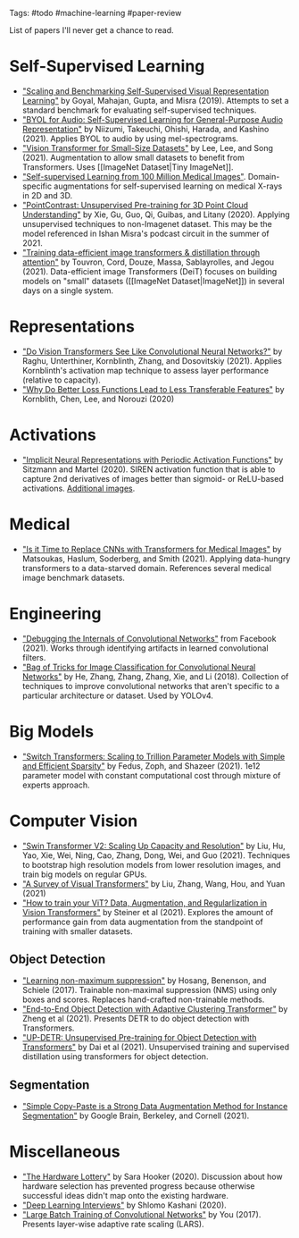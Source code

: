 Tags: #todo #machine-learning #paper-review 

List of papers I'll never get a chance to read.

# Self-Supervised Learning
- ["Scaling and Benchmarking Self-Supervised Visual Representation Learning"](https://arxiv.org/abs/1905.01235) by Goyal, Mahajan, Gupta, and Misra (2019).  Attempts to set a standard benchmark for evaluating self-supervised techniques.
- ["BYOL for Audio: Self-Supervised Learning for General-Purpose Audio Representation"](https://arxiv.org/abs/2103.06695v2) by Niizumi, Takeuchi, Ohishi, Harada, and Kashino (2021).  Applies BYOL to audio by using mel-spectrograms.
- ["Vision Transformer for Small-Size Datasets"](https://arxiv.org/abs/2112.13492v1) by Lee, Lee, and Song (2021).  Augmentation to allow small datasets to benefit from Transformers.  Uses [[ImageNet Dataset|Tiny ImageNet]].
- ["Self-supervised Learning from 100 Million Medical Images"](https://arxiv.org/abs/2201.01283v1). Domain-specific augmentations for self-supervised learning on medical X-rays in 2D and 3D.
- ["PointContrast: Unsupervised Pre-training for 3D Point Cloud Understanding"](https://arxiv.org/pdf/2007.10985.pdf) by Xie, Gu, Guo, Qi, Guibas, and Litany (2020). Applying unsupervised techniques to non-Imagenet dataset.  This may be the model referenced in Ishan Misra's podcast circuit in the summer of 2021.
- ["Training data-efficient image transformers & distillation through attention"](https://arxiv.org/abs/2012.12877v2) by Touvron, Cord, Douze, Massa, Sablayrolles, and Jegou (2021). Data-efficient image Transformers (DeiT) focuses on building models on "small" datasets ([[ImageNet Dataset|ImageNet]]) in several days on a single system.

# Representations
- ["Do Vision Transformers See Like Convolutional Neural Networks?"](https://arxiv.org/abs/2108.08810v1) by Raghu, Unterthiner, Kornblinth, Zhang, and Dosovitskiy (2021).  Applies Kornblinth's activation map technique to assess layer performance (relative to capacity).
- ["Why Do Better Loss Functions Lead to Less Transferable Features"](https://arxiv.org/abs/2010.16402) by Kornblith, Chen, Lee, and Norouzi (2020)

# Activations
- ["Implicit Neural Representations with Periodic Activation Functions"](https://arxiv.org/abs/2006.09661) by Sitzmann and Martel (2020). SIREN activation function that is able to capture 2nd derivatives of images better than sigmoid- or ReLU-based activations.  [Additional images](https://www.vincentsitzmann.com/siren/).

# Medical
- ["Is it Time to Replace CNNs with Transformers for Medical Images"](https://arxiv.org/abs/2108.09038v1) by Matsoukas, Haslum, Soderberg, and Smith (2021).  Applying data-hungry transformers to a data-starved domain.  References several medical image benchmark datasets.

# Engineering
- ["Debugging the Internals of Convolutional Networks"](https://ai.facebook.com/research/publications/debugging-the-internals-of-convolutional-networks/) from Facebook (2021).  Works through identifying artifacts in learned convolutional filters.
- ["Bag of Tricks for Image Classification for Convolutional Neural Networks"](https://arxiv.org/abs/1812.01187) by He, Zhang, Zhang, Zhang, Xie, and Li (2018). Collection of techniques to improve convolutional networks that aren't specific to a particular architecture or dataset.  Used by YOLOv4.

# Big Models
- ["Switch Transformers: Scaling to Trillion Parameter Models with Simple and Efficient Sparsity"](https://arxiv.org/abs/2101.03961) by Fedus, Zoph, and Shazeer (2021). 1e12 parameter model with constant computational cost through mixture of experts approach.

# Computer Vision
- ["Swin Transformer V2: Scaling Up Capacity and Resolution"](https://arxiv.org/abs/2111.09883v1) by Liu, Hu, Yao, Xie, Wei, Ning, Cao, Zhang, Dong, Wei, and Guo (2021).  Techniques to bootstrap high resolution models from lower resolution images, and train big models on regular GPUs.
- ["A Survey of Visual Transformers"](https://arxiv.org/abs/2111.06091) by Liu, Zhang, Wang, Hou, and Yuan (2021)
- ["How to train your ViT? Data, Augmentation, and Regularlization in Vision Transformers"](https://arxiv.org/abs/2106.10270) by Steiner et al (2021).  Explores the amount of performance gain from data augmentation from the standpoint of training with smaller datasets.

## Object Detection
- ["Learning non-maximum suppression"](https://arxiv.org/abs/1705.02950) by Hosang, Benenson, and Schiele (2017). Trainable non-maximal suppression (NMS) using only boxes and scores.  Replaces hand-crafted non-trainable methods.
- ["End-to-End Object Detection with Adaptive Clustering Transformer"](https://arxiv.org/abs/2011.09315) by Zheng et al (2021).  Presents DETR to do object detection with Transformers.
- ["UP-DETR: Unsupervised Pre-training for Object Detection with Transformers"](https://arxiv.org/abs/2011.09094) by Dai et al (2021).  Unsupervised training and supervised distillation using transformers for object detection.

## Segmentation
- ["Simple Copy-Paste is a Strong Data Augmentation Method for Instance Segmentation"](https://arxiv.org/abs/2012.07177v2) by Google Brain, Berkeley, and Cornell (2021).

# Miscellaneous
- ["The Hardware Lottery"](https://arxiv.org/abs/2009.06489v1) by Sara Hooker (2020).  Discussion about how hardware selection has prevented progress because otherwise successful ideas didn't map onto the existing hardware.
- ["Deep Learning Interviews"](https://arxiv.org/ftp/arxiv/papers/2201/2201.00650.pdf) by Shlomo Kashani (2020).
- ["Large Batch Training of Convolutional Networks"](https://arxiv.org/abs/1708.03888v3) by You (2017).  Presents layer-wise adaptive rate scaling (LARS).